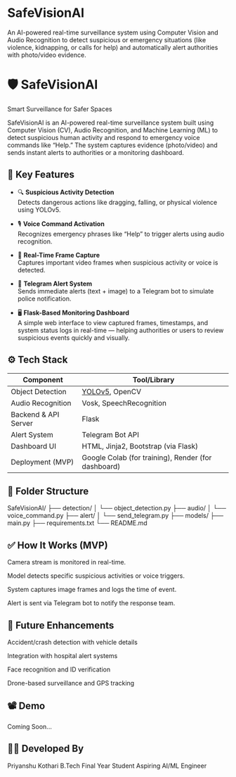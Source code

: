# SafeVisionAI
An AI-powered real-time surveillance system using Computer Vision and Audio Recognition to detect suspicious or emergency situations (like violence, kidnapping, or calls for help) and automatically alert authorities with photo/video evidence.

# 🛡️ SafeVisionAI
Smart Surveillance for Safer Spaces

SafeVisionAI is an AI-powered real-time surveillance system built using Computer Vision (CV), Audio Recognition, and Machine Learning (ML) to detect suspicious human activity and respond to emergency voice commands like “Help.” The system captures evidence (photo/video) and sends instant alerts to authorities or a monitoring dashboard.

## 🚀 Key Features

- 🔍 **Suspicious Activity Detection**  
  Detects dangerous actions like dragging, falling, or physical violence using YOLOv5.

- 🎙️ **Voice Command Activation**  
  Recognizes emergency phrases like “Help” to trigger alerts using audio recognition.

- 📸 **Real-Time Frame Capture**  
  Captures important video frames when suspicious activity or voice is detected.

- 📲 **Telegram Alert System**  
  Sends immediate alerts (text + image) to a Telegram bot to simulate police notification.

- 🖥️ **Flask-Based Monitoring Dashboard**  
  A simple web interface to view captured frames, timestamps, and system status logs in real-time — helping authorities or users to review suspicious events quickly and visually.


## ⚙️ Tech Stack

| Component             | Tool/Library                        |
|----------------------|-------------------------------------|
| Object Detection      | [YOLOv5](https://github.com/ultralytics/yolov5), OpenCV |
| Audio Recognition     | Vosk, SpeechRecognition             |
| Backend & API Server  | Flask                               |
| Alert System          | Telegram Bot API                    |
| Dashboard UI          | HTML, Jinja2, Bootstrap (via Flask) |
| Deployment (MVP)      | Google Colab (for training), Render (for dashboard) |


## 📁 Folder Structure
SafeVisionAI/
├── detection/
│   └── object_detection.py
├── audio/
│   └── voice_command.py
├── alert/
│   └── send_telegram.py
├── models/
├── main.py
├── requirements.txt
└── README.md


## ✅ How It Works (MVP)
Camera stream is monitored in real-time.

Model detects specific suspicious activities or voice triggers.

System captures image frames and logs the time of event.

Alert is sent via Telegram bot to notify the response team.

## 🧠 Future Enhancements
Accident/crash detection with vehicle details

Integration with hospital alert systems

Face recognition and ID verification

Drone-based surveillance and GPS tracking

## 📽️ Demo
Coming Soon...

## 👨‍💻 Developed By
Priyanshu Kothari
B.Tech Final Year Student
Aspiring AI/ML Engineer
